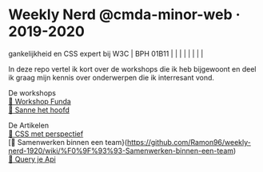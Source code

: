# Weekly Nerd @cmda-minor-web · 2019-2020
gankelijkheid en CSS expert bij W3C  | BPH 01B11  |   |
|   |   |   |   |   |

In deze repo vertel ik kort over de workshops die ik heb bijgewoont en deel ik graag mijn kennis over onderwerpen die ik interresant vond.

De workshops\
[🔨 Workshop Funda](https://github.com/Ramon96/weekly-nerd-1920/wiki/%F0%9F%94%A8-Workshop-Funda)\
[🔨 Sanne het hoofd](https://github.com/Ramon96/weekly-nerd-1920/wiki/%F0%9F%94%A8-Sanne-het-hoofd)

De Artikelen\
  [📓 CSS met perspectief](https://github.com/Ramon96/weekly-nerd-1920/wiki/%F0%9F%93%93-CSS-met-perspectief)\
[📓 Samenwerken binnen een team}(https://github.com/Ramon96/weekly-nerd-1920/wiki/%F0%9F%93%93-Samenwerken-binnen-een-team)\
[📓 Query je Api](https://github.com/Ramon96/weekly-nerd-1920/wiki/%F0%9F%93%93-Query-je-Api)

